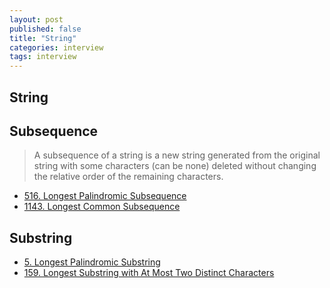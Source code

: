 ```yaml
---
layout: post
published: false
title: "String"
categories: interview
tags: interview 
---
```


## String


## Subsequence
> A subsequence of a string is a new string generated from the original string with some characters (can be none) deleted without changing the relative order of the remaining characters.

- [516. Longest Palindromic Subsequence](https://leetcode.com/problems/longest-palindromic-subsequence/)
- [1143. Longest Common Subsequence](https://leetcode.com/problems/longest-common-subsequence/)

## Substring

- [5. Longest Palindromic Substring](https://leetcode.com/problems/longest-palindromic-substring)
- [159. Longest Substring with At Most Two Distinct Characters](https://leetcode.com/problems/longest-substring-with-at-most-two-distinct-characters/)